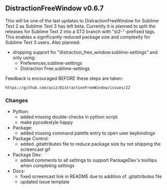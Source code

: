 ## DistractionFreeWindow v0.6.7

This will be one of the last updates to DistractionFreeWindow for Sublime Text 2
as Sublime Text 3 has left beta. Currently it is planned to split the releases
for Sublime Text 2 into a ST2 branch with "st2-"-prefixed tags. This enables
a significantly reduced package size and complexity for Sublime Text 3 users.
Also planned:

* dropping support for "distraction_free_window.sublime-settings" and only
  using:
  * Preferences.sublime-settings
  * Distraction Free.sublime-settings

Feedback is encouraged BEFORE these steps are taken:

    https://github.com/aziz/DistractionFreeWindow/issues/22

### Changes

* Python:
  * added missing double-checks in python script
  * make pycodestyle happy
* Package:
  * added missing command palette entry to open user keybindings
* Package Control:
  * added .gitattributes file to reduce package size by not shipping the
    screencast gif
* Package Dev:
  * added comments to all settings to support PackageDev's tooltips when
    completing settings
* Docs:
  * fixed screencast link in README due to addition of .gitattributes file
  * updated issue template
